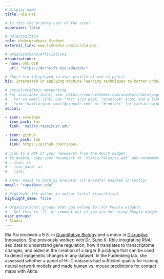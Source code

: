 ```yaml
---
# Display name
title: Ria Pai

# Is this the primary user of the site?
superuser: false

# Role/position
role: Undergraduate Student
external_link: www.linkedin.com/in/ria-pai

# Organizations/Affiliations
organizations:
- name: USC QCB
  url: "https://dornsife.usc.edu/qcb/"

# Short bio (displayed in user profile at end of posts)
bio: Interested in applying machine learning techniques to better understand genomes and accelerate drug discovery

# Social/Academic Networking
# For available icons, see: https://sourcethemes.com/academic/docs/page-builder/#icons
#   For an email link, use "fas" icon pack, "envelope" icon, and a link in the
#   form "mailto:your-email@example.com" or "#contact" for contact widget.
social:

- icon: envelope
  icon_pack: fas
  link: 'mailto:rapai@usc.edu'

- icon: github
  icon_pack: fab
  link: https://github.com/riapai
  
# Link to a PDF of your resume/CV from the About widget.
# To enable, copy your resume/CV to `static/files/cv.pdf` and uncomment the lines below.
# - icon: cv
#   icon_pack: ai
#   link: 

# Enter email to display Gravatar (if Gravatar enabled in Config)
email: "rapai@usc.edu"

# Highlight the author in author lists? (true/false)
highlight_name: false

# Organizational groups that you belong to (for People widget)
#   Set this to `[]` or comment out if you are not using People widget.
user_groups:
- Alumni
---
```


Ria Pai received a B.S. in [Quantitative Biology](https://www.qcb-dornsife.usc.edu) and a minor in [Disruptive Innovation](https://iovine-young.usc.edu/learn/undergraduate/learn-minors). She previously worked with [Dr. Suhn K. Rhie](https://sites.usc.edu/rhielab/) integrating RNA-seq data to understand gene regulation, how it translates to transcriptome changes, and aided in the creation of a larger R package that can be used to detect epigenetic changes in any dataset. In the Fudenberg lab, she assessed whether a panel of Hi-C datasets had sufficient quality for training neural network models and made human vs. mouse predictions for contact maps with Akita.
